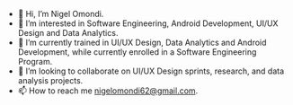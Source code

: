 - 👋 Hi, I’m Nigel Omondi.
- 👀 I’m interested in Software Engineering, Android Development, UI/UX Design and Data Analytics.
- 🌱 I’m currently trained in UI/UX Design, Data Analytics and Android Development, while currently enrolled in a Software Engineering Program.
- 💞️ I’m looking to collaborate on UI/UX Design sprints, research, and data analysis projects.
- 📫 How to reach me nigelomondi62@gmail.com.

<!---
NigelOmondi/NigelOmondi is a ✨ special ✨ repository because its `README.md` (this file) appears on your GitHub profile.
You can click the Preview link to take a look at your changes.
--->
